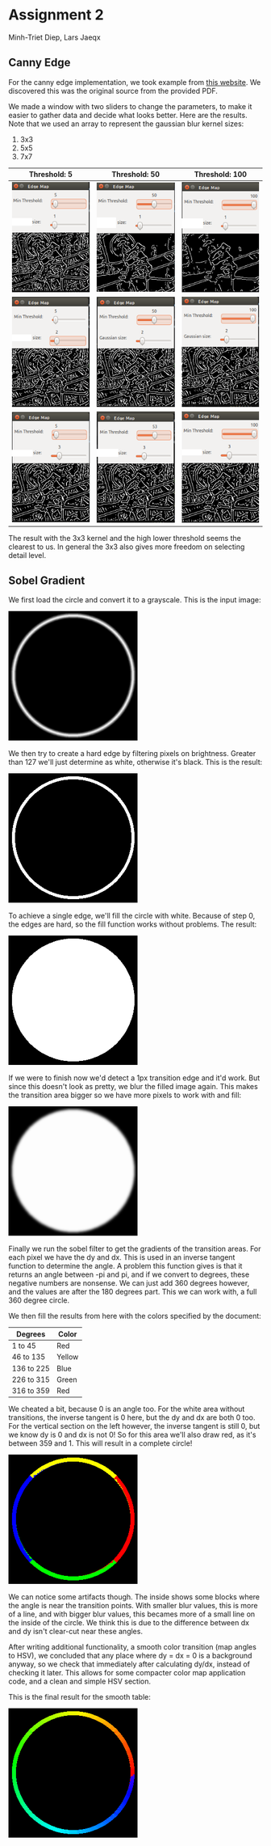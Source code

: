 # Assignment 2

Minh-Triet Diep, Lars Jaeqx

## Canny Edge

For the canny edge implementation, we took example from [this website](http://aishack.in/tutorials/implementing-canny-edges-scratch/). We discovered this was the original source from the provided PDF.

We made a window with two sliders to change the parameters, to make it easier to gather data and decide what looks better. Here are the results. Note that we used an array to represent the gaussian blur kernel sizes:

1. 3x3
2. 5x5
3. 7x7


|Threshold: 5|Threshold: 50|Threshold: 100|
|------------|-------------|--------------|
|![x](./can3_0.png)|![x](./can3_1.png)|![x](./can3_2.png)|
|![x](./can5_0.png)|![x](./can5_1.png)|![x](./can5_2.png)|
|![x](./can7_0.png)|![x](./can7_1.png)|![x](./can7_2.png)|

The result with the 3x3 kernel and the high lower threshold seems the clearest to us. In general the 3x3 also gives more freedom on selecting detail level.

## Sobel Gradient
We first load the circle and convert it to a grayscale. This is the input image:

![Input](./sobel_input.png)

We then  try to create a hard edge by filtering pixels on brightness. Greater than 127 we'll just determine as white, otherwise it's black. This is the result:

![Step 0](./sobel_step0.png)

To achieve a single edge, we'll fill the circle with white. Because of step 0, the edges are hard, so the fill function works without problems. The result:

![Step 1](./sobel_step1.png)

If we were to finish now we'd detect a 1px transition edge and it'd work. But since this doesn't look as pretty, we blur the filled image again. This makes the transition area bigger so we have more pixels to work with and fill:

![Step 2](./sobel_step2.png)

Finally we run the sobel filter to get the gradients of the transition areas. For each pixel we have the dy and dx. This is used in an inverse tangent function to determine the angle. A problem this function gives is that it returns an angle between -pi and pi, and if we convert to degrees, these negative numbers are nonsense. We can just add 360 degrees however, and the values are after the 180 degrees part. This we can work with, a full 360 degree circle.

We then fill the results from here with the colors specified by the document:

|Degrees    | Color  |
|-----------|--------|
|1 to 45    | Red    |
|46 to 135  | Yellow |
|136 to 225 | Blue   |
|226 to 315 | Green  |
|316 to 359 | Red    |

We cheated a bit, because 0 is an angle too. For the white area without transitions, the inverse tangent is 0 here, but the dy and dx are both 0 too. For the vertical section on the left however, the inverse tangent is still 0, but we know dy is 0 and dx is not 0! So for this area we'll also draw red, as it's between 359 and 1. This will result in a complete circle!

![Output](./sobel_res.png)

We can notice some artifacts though. The inside shows some blocks where the angle is near the transition points. With smaller blur values, this is more of a line, and with bigger blur values, this becames more of a small line on the inside of the circle. We think this is due to the difference between dx and dy isn't clear-cut near these angles.

After writing additional functionality, a smooth color transition (map angles to HSV), we concluded that any place where dy = dx = 0 is a background anyway, so we check that immediately after calculating dy/dx, instead of checking it later. This allows for some compacter color map application code, and a clean and simple HSV section.

This is the final result for the smooth table:

![Output](./sobel_res_r.png)

